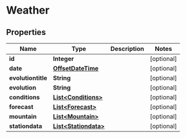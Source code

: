 
# Weather

## Properties
Name | Type | Description | Notes
------------ | ------------- | ------------- | -------------
**id** | **Integer** |  |  [optional]
**date** | [**OffsetDateTime**](OffsetDateTime.md) |  |  [optional]
**evolutiontitle** | **String** |  |  [optional]
**evolution** | **String** |  |  [optional]
**conditions** | [**List&lt;Conditions&gt;**](Conditions.md) |  |  [optional]
**forecast** | [**List&lt;Forecast&gt;**](Forecast.md) |  |  [optional]
**mountain** | [**List&lt;Mountain&gt;**](Mountain.md) |  |  [optional]
**stationdata** | [**List&lt;Stationdata&gt;**](Stationdata.md) |  |  [optional]



